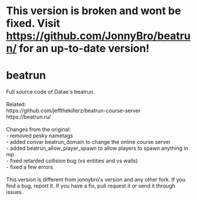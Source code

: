 # This version is broken and wont be fixed. Visit https://github.com/JonnyBro/beatrun/ for an up-to-date version!


# beatrun
<p>
Full source code of Datae's beatrun.
<br>
<br>
Related:<br>
https://github.com/jeffthekillerz/beatrun-course-server<br>
https://beatrun.ru/
<br>
<br>
Changes from the original:<br>
- removed pesky nametags<br>
- added convar beatrun_domain to change the online course server<br>
- added beatrun_allow_player_spawn to allow players to spawn anything in mp<br>
- fixed retarded collision bug (vs entities and vs walls)<br>
- fixed a few errors<br>
<br>
This version is different from jonnybro's version and any other fork. If you find a bug, report it. If you have a fix, pull request it or send it through issues.

</p>
